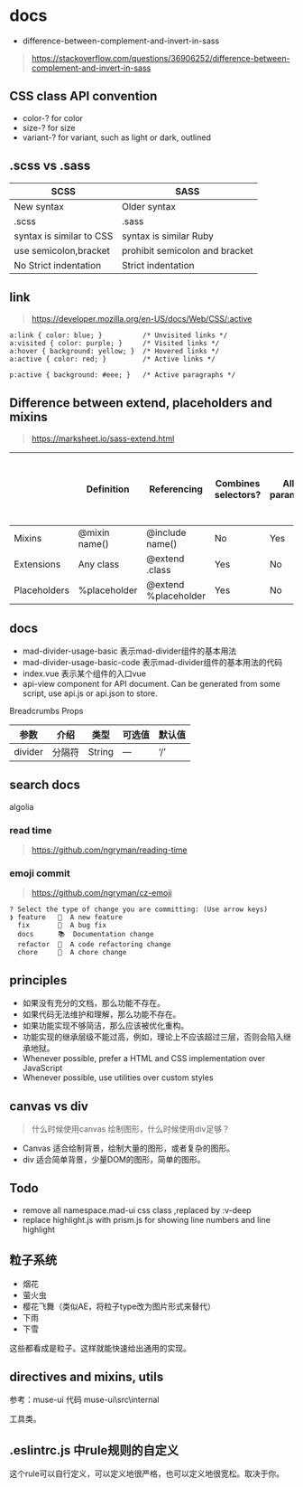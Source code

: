 # docs
- difference-between-complement-and-invert-in-sass
> https://stackoverflow.com/questions/36906252/difference-between-complement-and-invert-in-sass

## CSS class API convention

- color-? for color
- size-? for size
- variant-? for variant, such as light or dark, outlined

## .scss vs .sass
|SCSS|SASS|
|---|---|
| New syntax| Older syntax|
| .scss|.sass |
| syntax is similar to CSS| syntax is similar Ruby|
| use semicolon,bracket| prohibit semicolon and bracket|
| No Strict indentation| Strict indentation|

## link
> https://developer.mozilla.org/en-US/docs/Web/CSS/:active
```
a:link { color: blue; }          /* Unvisited links */
a:visited { color: purple; }     /* Visited links */
a:hover { background: yellow; }  /* Hovered links */
a:active { color: red; }         /* Active links */

p:active { background: #eee; }   /* Active paragraphs */
```

## Difference between extend, placeholders and mixins
> https://marksheet.io/sass-extend.html

|	|Definition	|Referencing|	Combines selectors?|	Allows parameters?|	Can be used on its own?|
|---|---|---|---|---|---|
|Mixins|	@mixin name()|	@include name()|	No|	Yes	|No|
|Extensions|	Any class|	@extend .class|	Yes|	No	|Yes|
|Placeholders|	%placeholder|	@extend %placeholder|	Yes	|No	|No|

## docs
- mad-divider-usage-basic 表示mad-divider组件的基本用法
- mad-divider-usage-basic-code 表示mad-divider组件的基本用法的代码
- index.vue 表示某个组件的入口vue
- api-view component for API document. Can be generated from some script, use api.js or api.json to store. 

Breadcrumbs Props

|参数	|介绍	|类型	|可选值	|默认值|
|---|---|---|---|---|
|divider|分隔符|	String|	—|	‘/’|

## search docs
algolia

### read time
> https://github.com/ngryman/reading-time

### emoji commit
> https://github.com/ngryman/cz-emoji
```
? Select the type of change you are committing: (Use arrow keys)
❯ feature   🌟  A new feature
  fix       🐞  A bug fix
  docs      📚  Documentation change
  refactor  🎨  A code refactoring change
  chore     🔩  A chore change
```

## principles

- 如果没有充分的文档，那么功能不存在。
- 如果代码无法维护和理解，那么功能不存在。
- 如果功能实现不够简洁，那么应该被优化重构。
- 功能实现的继承层级不能过高，例如，理论上不应该超过三层，否则会陷入继承地狱。
- Whenever possible, prefer a HTML and CSS implementation over JavaScript
- Whenever possible, use utilities over custom styles

## canvas vs div
> 什么时候使用canvas 绘制图形，什么时候使用div足够？

- Canvas 适合绘制背景，绘制大量的图形，或者复杂的图形。
- div 适合简单背景，少量DOM的图形，简单的图形。

## Todo

- remove all namespace.mad-ui css class ,replaced by :v-deep
- replace highlight.js with prism.js for showing line numbers and line highlight

## 粒子系统
- 烟花
- 萤火虫
- 樱花飞舞（类似AE，将粒子type改为图片形式来替代）
- 下雨
- 下雪

这些都看成是粒子。这样就能快速给出通用的实现。

## directives and mixins, utils
参考：muse-ui 代码 muse-ui\src\internal

工具类。


## .eslintrc.js 中rule规则的自定义

这个rule可以自行定义，可以定义地很严格，也可以定义地很宽松。取决于你。
